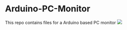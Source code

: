 # Arduino-PC-Monitor
This repo contains files for a Arduino based PC monitor
![](20200109_141347.gif)
